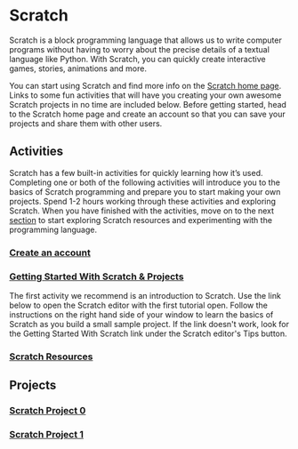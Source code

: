Scratch
=======
Scratch is a block programming language that allows us to write computer programs without having to worry about the precise details of a textual language like Python. With Scratch, you can quickly create interactive games, stories, animations and more.

You can start using Scratch and find more info on the <a href="http://scratch.mit.edu" target="new">Scratch home page</a>. Links to some fun activities that will have you creating your own awesome Scratch projects in no time are included below. Before getting started, head to the Scratch home page and create an account so that you can save your projects and share them with other users.

## Activities
Scratch has a few built-in activities for quickly learning how it’s used. Completing one or both of the following activities will introduce you to the basics of Scratch programming and prepare you to start making your own projects. Spend 1-2 hours working through these activities and exploring Scratch. When you have finished with the activities, move on to the next [section](README.md#projects) to start exploring Scratch resources and experimenting with the programming language.

### [Create an account](CreateAnAccount.md)


### [Getting Started With Scratch & Projects](GettingStartedWithScratch.md)
The first activity we recommend is an introduction to Scratch. Use the link below to open the Scratch editor with the first tutorial open. Follow the instructions on the right hand side of your window to learn the basics of Scratch as you build a small sample project. If the link doesn't work, look for the Getting Started With Scratch link under the Scratch editor's Tips button.
   

### [Scratch Resources](ScratchResources.md)   

## Projects
### [Scratch Project 0](GettingStartedWithScratch.md#project-0)
### [Scratch Project 1](GettingStartedWithScratch.md#project-1)
